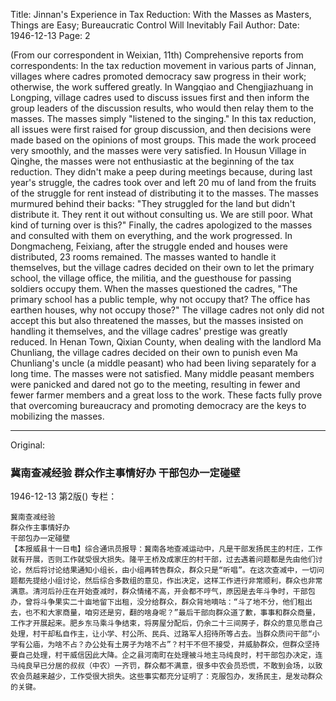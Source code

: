Title: Jinnan's Experience in Tax Reduction: With the Masses as Masters, Things are Easy; Bureaucratic Control Will Inevitably Fail
Author:
Date: 1946-12-13
Page: 2

(From our correspondent in Weixian, 11th) Comprehensive reports from correspondents: In the tax reduction movement in various parts of Jinnan, villages where cadres promoted democracy saw progress in their work; otherwise, the work suffered greatly. In Wangqiao and Chengjiazhuang in Longping, village cadres used to discuss issues first and then inform the group leaders of the discussion results, who would then relay them to the masses. The masses simply "listened to the singing." In this tax reduction, all issues were first raised for group discussion, and then decisions were made based on the opinions of most groups. This made the work proceed very smoothly, and the masses were very satisfied. In Housun Village in Qinghe, the masses were not enthusiastic at the beginning of the tax reduction. They didn't make a peep during meetings because, during last year's struggle, the cadres took over and left 20 mu of land from the fruits of the struggle for rent instead of distributing it to the masses. The masses murmured behind their backs: "They struggled for the land but didn't distribute it. They rent it out without consulting us. We are still poor. What kind of turning over is this?" Finally, the cadres apologized to the masses and consulted with them on everything, and the work progressed. In Dongmacheng, Feixiang, after the struggle ended and houses were distributed, 23 rooms remained. The masses wanted to handle it themselves, but the village cadres decided on their own to let the primary school, the village office, the militia, and the guesthouse for passing soldiers occupy them. When the masses questioned the cadres, "The primary school has a public temple, why not occupy that? The office has earthen houses, why not occupy those?" The village cadres not only did not accept this but also threatened the masses, but the masses insisted on handling it themselves, and the village cadres' prestige was greatly reduced. In Henan Town, Qixian County, when dealing with the landlord Ma Chunliang, the village cadres decided on their own to punish even Ma Chunliang's uncle (a middle peasant) who had been living separately for a long time. The masses were not satisfied. Many middle peasant members were panicked and dared not go to the meeting, resulting in fewer and fewer farmer members and a great loss to the work. These facts fully prove that overcoming bureaucracy and promoting democracy are the keys to mobilizing the masses.



<hr /> 

Original: 


### 冀南查减经验  群众作主事情好办  干部包办一定碰壁

1946-12-13
第2版()
专栏：

    冀南查减经验
    群众作主事情好办
    干部包办一定碰壁
    【本报威县十一日电】综合通讯员报导：冀南各地查减运动中，凡是干部发扬民主的村庄，工作就有开展，否则工作就受很大损失。隆平王桥及成家庄的村干部，过去遇着问题都是先由他们讨论，然后将讨论结果通知小组长，由小组再转告群众，群众只是“听唱”。在这次查减中，一切问题都先提给小组讨论，然后综合多数组的意见，作出决定，这样工作进行非常顺利，群众也非常满意。清河后孙庄在开始查减时，群众情绪不高，开会都不哼气，原因是去年斗争时，干部包办，曾将斗争果实二十亩地留下出租，没分给群众，群众背地嘀咕：“斗了地不分，他们租出去，也不和大家商量，咱穷还是穷，翻的啥身呢？”最后干部向群众道了歉，事事和群众商量，工作才开展起来。肥乡东马乘斗争结束，将房屋分配后，仍余二十三间房子，群众的意见愿自己处理，村干却私自作主，让小学、村公所、民兵、过路军人招待所等占去。当群众质问干部“小学有公庙，为啥不占？办公处有土房子为啥不占”？村干不但不接受，并威胁群众，但群众坚持要自己处理，村干威信因此大降。企之县河南町在处理被斗地主马纯良时，村干部包办决定，连马纯良早已分居的叔叔（中农）一齐罚，群众都不满意，很多中农会员恐慌，不敢到会场，以致农会员越来越少，工作受很大损失。这些事实都充分证明了：克服包办，发扬民主，是发动群众的关键。
